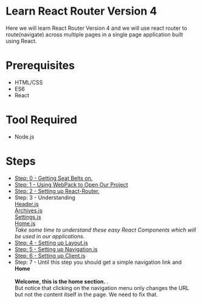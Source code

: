 <h1> Learn React Router Version 4 </h1>

Here we will learn React Router Version 4 and we will use react router to route(navigate) across multiple pages in a single page application built using React.

<h1> Prerequisites </h1>
<ul>
  <li>HTML/CSS</li>
  <li>ES6</li>
  <li>React</li>
</ul>

<h1>Tool Required</h1>
<ul>
  <li>Node.js</li>
</ul>
<h1> Steps </h1>
<ul>
  <li><a href = 'https://github.com/NadeemShakya/ReactRouter-V4/tree/Step-0' >Step: 0 - Getting Seat Belts on. </a></li>
  <li><a href = 'https://github.com/NadeemShakya/ReactRouter-V4/blob/Step-1/README.md'> Step: 1 - Using WebPack to Open Our Project        </a></li>  
   <li> <a href = 'https://github.com/NadeemShakya/ReactRouter-V4/blob/Step-2/README.md' >Step: 2 - Setting up React-Router.  </a></li>
    <li> Step: 3 - Understanding <br> 
    <a href = 'https://github.com/NadeemShakya/ReactRouter/blob/master/src/js/components/Header.js'>Header.js </a> 
    <br>
    <a href = 'https://github.com/NadeemShakya/ReactRouter/blob/master/src/js/components/Archives.js'> Archives.js </a> 
    <br>
    <a href = 'https://github.com/NadeemShakya/ReactRouter/blob/master/src/js/components/Settings.js'> Settings.js </a>
    <br>
    <a href = 'https://github.com/NadeemShakya/ReactRouter/blob/master/src/js/components/Home.js'> Home.js </a>
    <br>
    <i>Take some time to understand these easy React Components which will be used in our applications. </i>  
  </li> 
  <li> <a href = 'https://github.com/NadeemShakya/ReactRouter/compare/Step-3?expand=1'> Step: 4 - Setting up Layout.js </a></li>
  <li> <a href = 'https://github.com/NadeemShakya/ReactRouter/compare/Step-4?expand=1'> Step: 5 - Setting up Navigation.js </a></li>
  <li> <a href = 'https://github.com/NadeemShakya/ReactRouter/compare/Step-5?expand=1'> Step: 6 - Setting up Client.js </a></li>
  <li> Step: 7 -  Until this step you should get a simple navigation link and <br> <b> Home 
                  <br> <br>
                  Welcome, this is the home section. </b> . 
                  <br>
                  But notice that clicking on the navigation menu only changes the URL but not the content itself in the page. We need                      to fix that.
  </li>
</ul>


